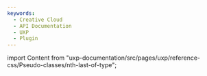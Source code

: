 ```yaml
---
keywords:
  - Creative Cloud
  - API Documentation
  - UXP
  - Plugin
---
```



import Content from "uxp-documentation/src/pages/uxp/reference-css/Pseudo-classes/nth-last-of-type";

<Content query="product=xd"/>
